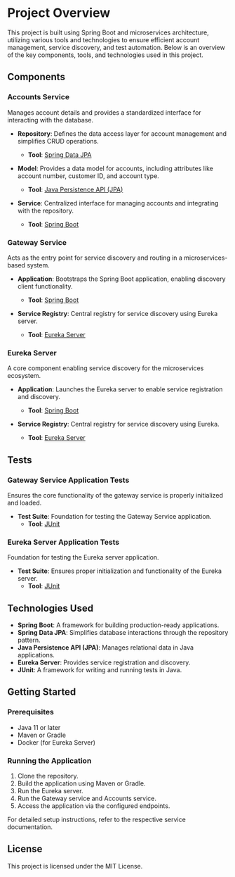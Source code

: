 # Project Overview

This project is built using Spring Boot and microservices architecture, utilizing various tools and technologies to ensure efficient account management, service discovery, and test automation. Below is an overview of the key components, tools, and technologies used in this project.

## Components

### **Accounts Service**
Manages account details and provides a standardized interface for interacting with the database.

- **Repository**: Defines the data access layer for account management and simplifies CRUD operations.
  - **Tool**: [Spring Data JPA](https://docs.spring.io/spring-data/jpa/docs/current/reference/html/#repository-configuration)
  
- **Model**: Provides a data model for accounts, including attributes like account number, customer ID, and account type.
  - **Tool**: [Java Persistence API (JPA)](https://docs.oracle.com/javaee/7/api/javax/persistence/JPA.html)
  
- **Service**: Centralized interface for managing accounts and integrating with the repository.
  - **Tool**: [Spring Boot](https://docs.spring.io/spring-boot/docs/current/reference/htmlsingle/#boot-features-spring-data-jpa)

### **Gateway Service**
Acts as the entry point for service discovery and routing in a microservices-based system.

- **Application**: Bootstraps the Spring Boot application, enabling discovery client functionality.
  - **Tool**: [Spring Boot](https://docs.spring.io/spring-boot/docs/current/reference/htmlsingle/#boot-features-service-registration)
  
- **Service Registry**: Central registry for service discovery using Eureka server.
  - **Tool**: [Eureka Server](https://github.com/Netflix/eureka/wiki/Eureka-Server-Documentation)

### **Eureka Server**
A core component enabling service discovery for the microservices ecosystem.

- **Application**: Launches the Eureka server to enable service registration and discovery.
  - **Tool**: [Spring Boot](https://docs.spring.io/spring-boot/docs/current/reference/htmlsingle/#boot-features-service-registration)
  
- **Service Registry**: Central registry for service discovery using Eureka.
  - **Tool**: [Eureka Server](https://github.com/Netflix/eureka/wiki/Eureka-Server-Documentation)

## Tests

### **Gateway Service Application Tests**
Ensures the core functionality of the gateway service is properly initialized and loaded.

- **Test Suite**: Foundation for testing the Gateway Service application.
  - **Tool**: [JUnit](https://junit.org/junit5/docs/current/user-guide/)

### **Eureka Server Application Tests**
Foundation for testing the Eureka server application.

- **Test Suite**: Ensures proper initialization and functionality of the Eureka server.
  - **Tool**: [JUnit](https://junit.org/junit5/docs/current/user-guide/)

## Technologies Used

- **Spring Boot**: A framework for building production-ready applications.
- **Spring Data JPA**: Simplifies database interactions through the repository pattern.
- **Java Persistence API (JPA)**: Manages relational data in Java applications.
- **Eureka Server**: Provides service registration and discovery.
- **JUnit**: A framework for writing and running tests in Java.

## Getting Started

### Prerequisites

- Java 11 or later
- Maven or Gradle
- Docker (for Eureka Server)

### Running the Application

1. Clone the repository.
2. Build the application using Maven or Gradle.
3. Run the Eureka server.
4. Run the Gateway service and Accounts service.
5. Access the application via the configured endpoints.

For detailed setup instructions, refer to the respective service documentation.

## License

This project is licensed under the MIT License.
